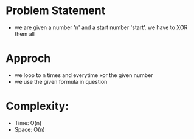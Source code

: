 # Problem Statement
- we are given a number 'n' and a start number 'start'. we have to XOR them all

# Approch
- we loop to n times and everytime xor the given number
- we use the given formula in question

# Complexity:
- Time: O(n)
- Space: O(n)